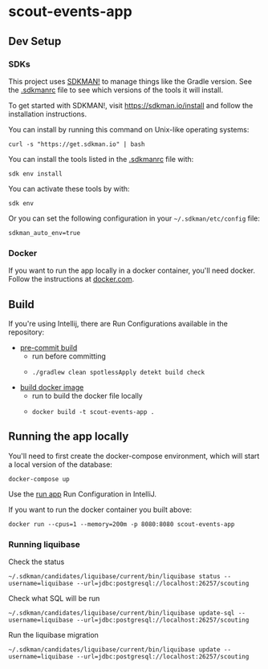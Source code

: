 # scout-events-app


## Dev Setup

### SDKs
This project uses [SDKMAN!](https://sdkman.io/) to manage things like the Gradle version.
See the [.sdkmanrc](.sdkmanrc) file to see which versions of the tools it will install.

To get started with SDKMAN!, visit https://sdkman.io/install and follow the installation instructions.

You can install by running this command on Unix-like operating systems:
```shell
curl -s "https://get.sdkman.io" | bash
```

You can install the tools listed in the [.sdkmanrc](.sdkmanrc) file with:
```shell
sdk env install
```

You can activate these tools by with:
```shell
sdk env
```

Or you can set the following configuration in your `~/.sdkman/etc/config` file:
```text
sdkman_auto_env=true
```

### Docker
If you want to run the app locally in a docker container, you'll need docker.  Follow the instructions
at [docker.com](https://docs.docker.com/get-docker/).


## Build
If you're using Intellij, there are Run Configurations available in the repository:
- [pre-commit build](.idea/runConfigurations/pre_commit_build.xml)
  - run before committing
  - ```shell
    ./gradlew clean spotlessApply detekt build check
    ```
- [build docker image](.idea/runConfigurations/build_docker_image.xml)
  - run to build the docker file locally
  - ```shell
    docker build -t scout-events-app .
    ```

## Running the app locally
You'll need to first create the docker-compose environment, which will start a local version of the database:
```shell
docker-compose up
```

Use the [run app](.idea/runConfigurations/run_app.xml) Run Configuration in IntelliJ.

If you want to run the docker container you built above:
```shell
docker run --cpus=1 --memory=200m -p 8080:8080 scout-events-app
```

### Running liquibase

Check the status
```shell
~/.sdkman/candidates/liquibase/current/bin/liquibase status --username=liquibase --url=jdbc:postgresql://localhost:26257/scouting
```
Check what SQL will be run
```shell
~/.sdkman/candidates/liquibase/current/bin/liquibase update-sql --username=liquibase --url=jdbc:postgresql://localhost:26257/scouting
```
Run the liquibase migration
```shell
~/.sdkman/candidates/liquibase/current/bin/liquibase update --username=liquibase --url=jdbc:postgresql://localhost:26257/scouting
```


